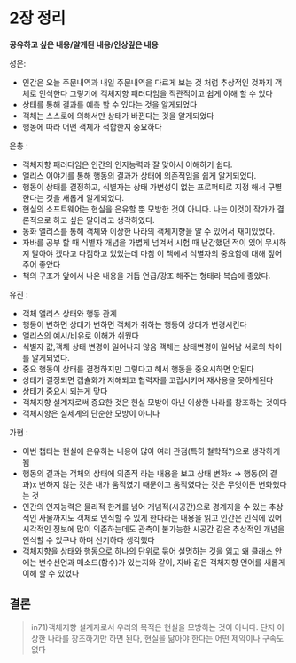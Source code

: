 # 2장 정리

**공유하고 싶은 내용/알게된 내용/인상깊은 내용**

성은:
+ 인간은 오늘 주문내역과 내일 주문내역을 다르게 보는 것 처럼 추상적인 것까지 객체로 인식한다 그렇기에 객체지향 패러다임을 직관적이고 쉽게 이해 할 수 있다
+ 상태를 통해 결과를 예측 할 수 있다는 것을 알게되었다
+ 객체는 스스로에 의해서만 상태가 바뀐다는 것을 알게되었다
+ 행동에 따라 어떤 객체가 적합한지 중요하다

은총 :
+ 객체지향 패러다임은 인간의 인지능력과 잘 맞아서 이해하기 쉽다.
+ 앨리스 이야기를 통해 행동의 결과가 상태에 의존적임을 쉽게 알게되었다.
+ 행동이 상태를 결정하고, 식별자는 상태 가변성이 없는 프로퍼티로 지정 해서 구별한다는 것을 새롭게 알게되었다.
+ 현실의 소프트웨어는 현실을 은유할 뿐 모방한 것이 아니다. 나는 이것이 작가가 결론적으로 하고 싶은 말이라고 생각하였다.
+ 동화 앨리스를 통해 객체와 이상한 나라의 객체지향을 알 수 있어서 재미있었다.
+ 자바를 공부 할 때 식별자 개념을 가볍게 넘겨서 시험 때 난감했던 적이 있어 무시하지 말아야 겠다고 다짐하고 있었는데 마침 이 책에서 식별자의 중요함에 대해 짚어주어 좋았다
+ 책의 구조가 앞에서 나온 내용을 거듭 언급/강조 해주는 형태라 복습에 좋았다.

유진 :
+ 객체 앨리스 상태와 행동 관계
+ 행동이 변하면 상태가 변하면 객체가 취하는 행동이 상태가 변경시킨다 
+ 앨리스의 예시/비유로 이해가 쉬웠다
+ 식별자 값,객체 상태 변경이 일어나지 않음 객체는 상태변경이 일어남 서로의 차이를 알게되었다.
+ 중요 행동이 상태를 결정하지만 그렇다고 해서 행동을 중요시하면 안된다
+ 상태가 결정되면 캡슐화가 저해되고 협력자를 고립시키며 재사용을 못하게된다
+ 상태가 중요시 되는게 맞다
+ 객체지향 설계자로써 중요한 것은 현실 모방이 아닌 이상한 나라를 창조하는 것이다
+ 객체지향은 실세계의 단순한 모방이 아니다

가현 : 
+ 이번 챕터는 현실에 은유하는 내용이 많아 여러 관점(특히 철학적?)으로 생각하게 됨
+ 행동의 결과는 객체의 상태에 의존적 라는 내용을 보고 상태 변화x → 행동(의 결과)x 변하지 않는 것은 내가 움직였기 때문이고 움직였다는 것은 무엇이든 변화했다는 것
+ 인간의 인지능력은 물리적 한계를 넘어 개념적(시공간)으로 경계지을 수 있는 추상적인 사물까지도 객체로 인식할 수 있게 한다라는 내용을 읽고 인간은 인식에 있어 시각적인 정보에 많이 의존하는데도 관측이 불가능한 시공간 같은 추상적인 개념을 인식할 수 있구나 하며 신기하다 생각했다
+ 객체지향을 상태와 행동으로 하나의 단위로 묶어 설명하는 것을 읽고 왜 클래스 안에는 변수선언과 매소드(함수)가 있는지와 같이, 자바 같은 객체지향 언어를 새롭게 이해 할 수 있었다


## 결론
> in71)객체지향 설계자로서 우리의 목적은 현실을 모방하는 것이 아니다. 단지 이상한 나라를 창조하기만 하면 된다, 현실을 닮아야 한다는 어떤 제약이나 구속도 없다
